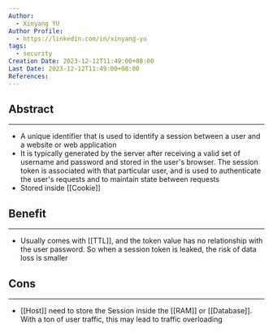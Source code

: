 ```yaml
---
Author:
  - Xinyang YU
Author Profile:
  - https://linkedin.com/in/xinyang-yu
tags:
  - security
Creation Date: 2023-12-12T11:49:00+08:00
Last Date: 2023-12-12T11:49:00+08:00
References:
---
```

## Abstract
---
- A unique identifier that is used to identify a session between a user and a website or web application
- It is typically generated by the server after receiving a valid set of username and password and stored in the user's browser. The session token is associated with that particular user, and is used to authenticate the user's requests and to maintain state between requests
- Stored inside [[Cookie]]

## Benefit
---
- Usually comes with [[TTL]], and the token value has no relationship with the user password. So when a session token is leaked, the risk of data loss is smaller

## Cons
---
- [[Host]] need to store the Session inside the [[RAM]] or [[Database]]. With a ton of user traffic, this may lead to traffic overloading